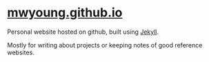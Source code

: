 # [mwyoung.github.io](https://mwyoung.github.io/)

Personal website hosted on github, built using
[Jekyll](https://help.github.com/en/github/working-with-github-pages/about-github-pages-and-jekyll).

Mostly for writing about projects or keeping notes of good reference websites.
